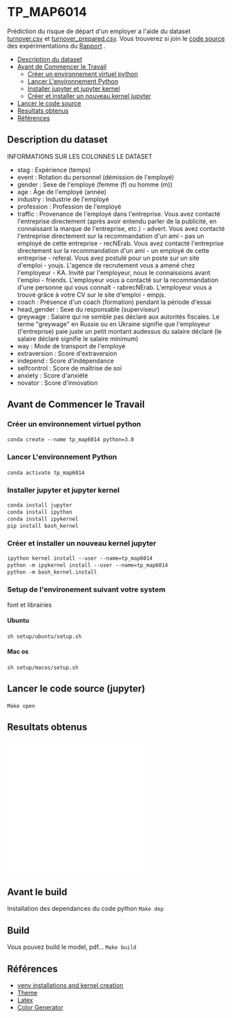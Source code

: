 # TP_MAP6014
Prédiction du risque de départ d'un employer a l'aide du dataset [turnover.csv](./datasets/turnover.csv) et [turnover_prepared.csv](./datasets/turnover_prepared.csv). Vous trouverez si join le [code source](./TP_MAP6009.ipynb) des expérimentations du [Rapport]() .

- [Description du dataset](#description-du-dataset)
- [Avant de Commencer le Travail](#avant-de-commencer-le-travail)
    - [Créer un environnement virtuel python](#creer-un-environnement-virtuel-pythoncreer-)
    - [Lancer L'environnement Python](#lancer-lenvironnement-python)
    - [Installer jupyter et jupyter kernel](#installer-jupyter-et-jupyter-kernel)
    - [Créer et installer un nouveau kernel jupyter](#creer-et-installer-un-nouveau-kernel-jupyter)
- [Lancer le code source](#lancer-le-code-source)
- [Resultats obtenus](#resultats-obtenus)
- [Références](#references)
## Description du dataset
INFORMATIONS SUR LES COLONNES LE DATASET
* stag : Expérience (temps)
* event : Rotation du personnel (démission de l'employé)
* gender : Sexe de l'employé (femme (f) ou homme (m))
* age : Âge de l'employé (année)
* industry : Industrie de l'employé
* profession : Profession de l'employé
* traffic : Provenance de l'employé dans l'entreprise. Vous avez contacté l'entreprise directement
(après avoir entendu parler de la publicité, en connaissant la marque de l'entreprise, etc.) -
advert. Vous avez contacté l'entreprise directement sur la recommandation d'un ami - pas un
employé de cette entreprise - recNErab. Vous avez contacté l'entreprise directement sur la
recommandation d'un ami - un employé de cette entreprise - referal. Vous avez postulé pour un
poste sur un site d'emploi - youjs. L'agence de recrutement vous a amené chez l'employeur -
KA. Invité par l'employeur, nous le connaissions avant l'emploi - friends. L'employeur vous a
contacté sur la recommandation d'une personne qui vous connaît - rabrecNErab. L'employeur
vous a trouvé grâce à votre CV sur le site d'emploi - empjs.
* coach : Présence d'un coach (formation) pendant la période d'essai
* head_gender : Sexe du responsable (superviseur)
* greywage : Salaire qui ne semble pas déclaré aux autorités fiscales. Le terme "greywage" en
Russie ou en Ukraine signifie que l'employeur (l'entreprise) paie juste un petit montant audessus
du salaire déclaré (le salaire déclaré signifie le salaire minimum)
* way : Mode de transport de l'employé
* extraversion : Score d'extraversion
* independ : Score d'indépendance
* selfcontrol : Score de maîtrise de soi
* anxiety : Score d'anxiété
* novator : Score d'innovation
## Avant de Commencer le Travail
### Créer un environnement virtuel python
`conda create --name tp_map6014 python=3.8`
### Lancer L'environnement Python 
`conda activate tp_map6014`
### Installer jupyter et jupyter kernel
```
conda install jupyter
conda install ipython
conda install ipykernel
pip install bash_kernel
```
### Créer et installer un nouveau kernel jupyter 
```
ipython kernel install --user --name=tp_map6014
python -m ipykernel install --user --name=tp_map6014
python -m bash_kernel.install
```
### Setup de l'environement suivant votre system
font et librairies
#### Ubuntu  
`sh setup/ubuntu/setup.sh`
#### Mac os
`sh setup/macos/setup.sh` 
## Lancer le code source (jupyter)
`Make open`
## Resultats obtenus
![courbe roc](./outputs/images/png/roc_curve.png)
## Avant le build
Installation des dependances du code python
`Make dep`
## Build
Vous pouvez build le model, pdf...
`Make build`
## Références
* [venv installations and kernel creation](https://medium.com/@WamiqRaza/how-to-create-virtual-environment-jupyter-kernel-python-6836b50f4bf4)
* [Theme](./theme/AdobeColor-My%20Color%20Theme-3.jpeg)
* [Latex](https://guides.nyu.edu/LaTeX/installation)
* [Color Generator](https://color.adobe.com)
